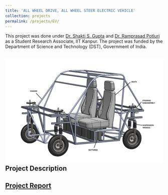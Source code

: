 ```yaml
---
title: 'ALL WHEEL DRIVE, ALL WHEEL STEER ELECTRIC VEHICLE'
collection: projects
permalink: /projects/EV/
---
```


This project was done under [Dr. Shakti S. Gupta](http://home.iitk.ac.in/~ssgupta/) and [Dr. Ramprasad Potluri](http://home.iitk.ac.in/~potluri/) as a Student Research Associate, IIT Kanpur. The project was funded by the Department of Science and Technology (DST), Government of India.

![EV_CAD](/images/ev_assem.jpg)
Project Description
---

[Project Report](http://exampleurl.com)
---
